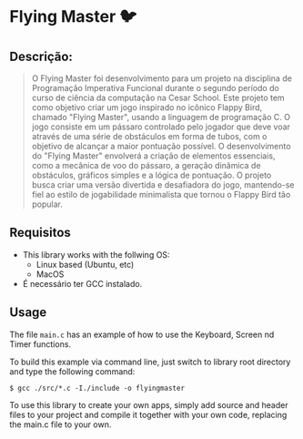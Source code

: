 # Flying Master 🐦

## Descrição:
> O Flying Master foi desenvolvimento para um projeto na disciplina de Programação Imperativa Funcional durante o segundo período do curso de ciência da computação na Cesar School. Este projeto tem como objetivo criar um jogo inspirado no icônico Flappy Bird, chamado "Flying Master", usando a linguagem de programação C. O jogo consiste em um pássaro controlado         pelo jogador que deve voar através de uma série de obstáculos em forma de tubos, com o objetivo de alcançar a maior pontuação possível. O desenvolvimento do "Flying Master" envolverá a criação de elementos essenciais, como a mecânica de voo do pássaro, a geração dinâmica de obstáculos, gráficos simples e a lógica de pontuação. O projeto busca criar uma versão divertida e desafiadora do jogo, mantendo-se fiel ao estilo de jogabilidade minimalista que tornou o Flappy Bird tão popular.

## Requisitos 
- This library works with the follwing OS:
   - Linux based (Ubuntu, etc)
   - MacOS
- É necessário ter GCC instalado.

## Usage 
The file `main.c` has an example of how to use the Keyboard, Screen nd Timer functions. 

To build this example via command line, just switch to library root directory and type the following command:
```
$ gcc ./src/*.c -I./include -o flyingmaster
```

To use this library to create your own apps, simply add source and header files to your project and compile it together with your own code, 
replacing the main.c file to your own.
 
